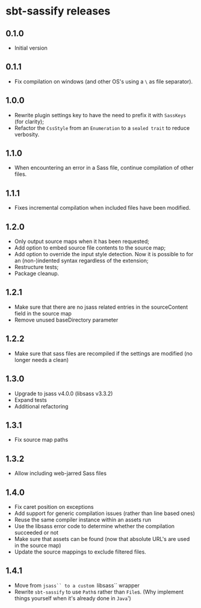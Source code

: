 # sbt-sassify releases

## 0.1.0
- Initial version

## 0.1.1
- Fix compilation on windows (and other OS's using a ` \ ` as file separator).

## 1.0.0
- Rewrite plugin settings key to have the need to prefix it with `SassKeys` (for clarity);
- Refactor the `CssStyle` from an `Enumeration` to a `sealed trait` to reduce verbosity.

## 1.1.0
- When encountering an error in a Sass file, continue compilation of other files.

## 1.1.1
- Fixes incremental compilation when included files have been modified.

## 1.2.0
- Only output source maps when it has been requested;
- Add option to embed source file contents to the source map;
- Add option to override the input style detection. Now it is possible to for an (non-)indented syntax regardless of the
 extension;
- Restructure tests;
- Package cleanup.

## 1.2.1
- Make sure that there are no jsass related entries in the sourceContent field in the source map
- Remove unused baseDirectory parameter

## 1.2.2
- Make sure that sass files are recompiled if the settings are modified (no longer needs a clean)

## 1.3.0
- Upgrade to jsass v4.0.0 (libsass v3.3.2)
- Expand tests
- Additional refactoring

## 1.3.1
- Fix source map paths

## 1.3.2
- Allow including web-jarred Sass files

## 1.4.0
- Fix caret position on exceptions
- Add support for generic compilation issues (rather than line based ones)
- Reuse the same compiler instance within an assets run
- Use the libsass error code to determine whether the compilation succeeded or not
- Make sure that assets can be found (now that absolute URL's are used in the source map)
- Update the source mappings to exclude filtered files.

## 1.4.1
- Move from `jsass`` to a custom `libsass`` wrapper
- Rewrite `sbt-sassify` to use `Path`s rather than `File`s. (Why implement things yourself when it's already done in `Java`')